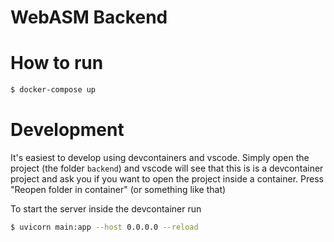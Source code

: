 # WebASM Backend

# How to run

```sh
$ docker-compose up
```

# Development
It's easiest to develop using devcontainers and vscode.
Simply open the project (the folder `backend`) and vscode will see that this is is a devcontainer project and ask you if you want to open the project inside a container. Press "Reopen folder in container" (or something like that)

To start the server inside the devcontainer run
```sh
$ uvicorn main:app --host 0.0.0.0 --reload
```
